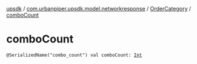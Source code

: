 [upsdk](../../index.md) / [com.urbanpiper.upsdk.model.networkresponse](../index.md) / [OrderCategory](index.md) / [comboCount](./combo-count.md)

# comboCount

`@SerializedName("combo_count") val comboCount: `[`Int`](https://kotlinlang.org/api/latest/jvm/stdlib/kotlin/-int/index.html)